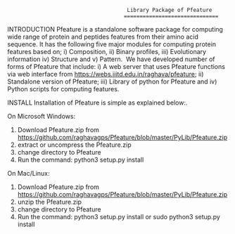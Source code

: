                                           Library Package of Pfeature
                                         ==============================
INTRODUCTION
Pfeature is a standalone software package for computing wide range of protein and peptides features from their amino acid sequence. It has the following five major modules for computing protein features based on; i) Composition, ii) Binary profiles, iii) Evolutionary information iv) Structure and v) Pattern.  We have developed number of forms of Pfeature that include: i) A web server that uses Pfeature functions via web interface from https://webs.iiitd.edu.in/raghava/pfeature; ii) Standalone version of Pfeature; iii) Library of python for Pfeature and iv) Python scripts for computing features.

INSTALL
Installation of Pfeature is simple as explained below:.

On Microsoft Windows:
1. Download Pfeature.zip  from https://github.com/raghavagps/Pfeature/blob/master/PyLib/Pfeature.zip
2. extract or uncompress the Pfeature.zip
3. change directory to Pfeature
4. Run the command: python3 setup.py install

On Mac/Linux:
1. Download Pfeature.zip  from https://github.com/raghavagps/Pfeature/blob/master/PyLib/Pfeature.zip
2. unzip the Pfeature.zip
3. change directory to Pfeature
4. Run the command: python3 setup.py install or sudo python3 setup.py install
